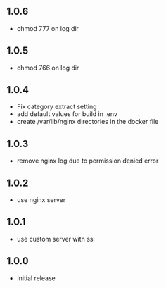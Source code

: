 <!-- https://developers.home-assistant.io/docs/add-ons/presentation#keeping-a-changelog -->

## 1.0.6

- chmod 777 on log dir

## 1.0.5

- chmod 766 on log dir

## 1.0.4

- Fix category extract setting
- add default values for build in .env
- create /var/lib/nginx directories in the docker file

## 1.0.3

- remove nginx log due to permission denied error

## 1.0.2

- use nginx server

## 1.0.1

- use custom server with ssl

## 1.0.0

- Initial release
